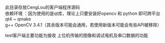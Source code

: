 此目录存放CengLou的客户端程序源码  
依赖环境 ：因为使用的是qt库，理论上只要安装好opencv 和 python 即可跨平台  
          qt4 ~ qmake  
          g++
          OpenCV 3.4.1（其余版本可能会通用，若使用新版本可能会有些API被移除）  
          
test客户端主要功能为接收 上位机传输的图像和调试电机及串口数据的功能
